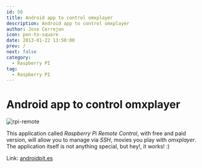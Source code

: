 ```yaml
---
id: 50
title: Android app to control omxplayer
description: Android app to control omxplayer
author: Jose Cerrejon
icon: pen-to-square
date: 2013-01-22 13:50:00
prev: /
next: false
category:
  - Raspberry PI
tag:
  - Raspberry PI
---
```


# Android app to control omxplayer

![rpi-remote](/images/rpi-remote.jpg)

This application called *Raspberry Pi Remote Control*, with free and paid version, will allow you to manage via *SSH*, movies you play with *omxplayer*. The application itself is not anything special, but hey!, it works! :)

Link: [androidpit.es](http://www.androidpit.es/es/android/market/aplicaciones/aplicacion/com.raspberry.remote/Raspberry-Pi-Control-Remoto)